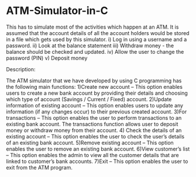 # ATM-Simulator-in-C

This has to simulate most of the activities which happen at an ATM. It is assumed that the account details of all the account holders would be stored in a file which gets used by this simulator.
i) Log in using a username and a password.
ii) Look at the balance statement
iii) Withdraw money - the balance should be checked and updated.
iv) Allow the user to change the password (PIN)
v) Deposit money

Description:

The ATM simulator that we have developed by using C programming has the following main functions: 1)Create new account – This option enables users to create a new bank account by providing their details and choosing which type of account (Savings / Current / Fixed) account. 2)Update information of existing account – This option enables users to update any information (if any changes occur) to their previous created account. 3)For transactions – This option enables the user to perform transactions to an existing bank account. The transactions function allows user to deposit money or withdraw money from their account. 4) Check the details of an existing account – This option enables the user to check the user’s details of an existing bank account. 5)Remove existing account – This option enables the user to remove an existing bank account. 6)View customer’s list – This option enables the admin to view all the customer details that are linked to customer’s bank accounts. 7)Exit – This option enables the user to exit from the ATM program.
